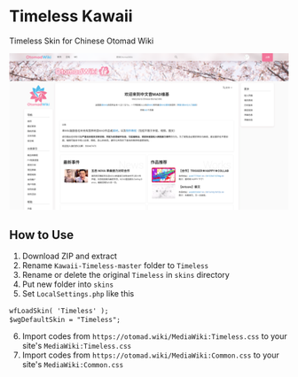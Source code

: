Timeless Kawaii
====

Timeless Skin for Chinese Otomad Wiki

![Preview Screenshot](https://raw.githubusercontent.com/OtomadWiki/Kawaii-Timeless/master/screenshots/1920x1080.png)

## How to Use

1. Download ZIP and extract
2. Rename `Kawaii-Timeless-master` folder to `Timeless`
3. Rename or delete the original `Timeless` in `skins` directory
4. Put new folder into `skins`
5. Set `LocalSettings.php` like this

```
wfLoadSkin( 'Timeless' );
$wgDefaultSkin = "Timeless";
```

6. Import codes from `https://otomad.wiki/MediaWiki:Timeless.css` to your site's `MediaWiki:Timeless.css`
7. Import codes from `https://otomad.wiki/MediaWiki:Common.css` to your site's `MediaWiki:Common.css`
